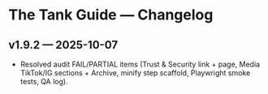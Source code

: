 # The Tank Guide — Changelog

## v1.9.2 — 2025-10-07
- Resolved audit FAIL/PARTIAL items (Trust & Security link + page, Media TikTok/IG sections + Archive, minify step scaffold, Playwright smoke tests, QA log).

